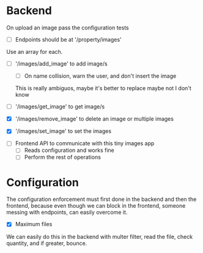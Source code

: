 # Backend

On upload an image pass the configuration tests

- [ ] Endpoints should be at '/property/images'

Use an array for each.

- [ ] '/images/add_image' to add image/s
    - [ ] On name collision, warn the user, and don't insert the image
    
    This is really ambiguos, maybe it's better to replace maybe not I don't know
    
- [ ] '/images/get_image' to get image/s
- [x] '/images/remove_image' to delete an image or multiple images
- [x] '/images/set_image' to set the images
<!-- (replace previous and delete previous that are no more) 
Changed for simplicity 😜😝 -->

- [ ] Frontend API to communicate with this tiny images app
    - [ ] Reads configuration and works fine
    - [ ] Perform the rest of operations

# Configuration

The configuration enforcement must first done in the backend and then the frontend,
because even though we can block in the frontend, someone messing with endpoints, can easily overcome it.

- [x] Maximum files

We can easily do this in the backend with multer filter, read the file, check quantity, and if greater, bounce.
